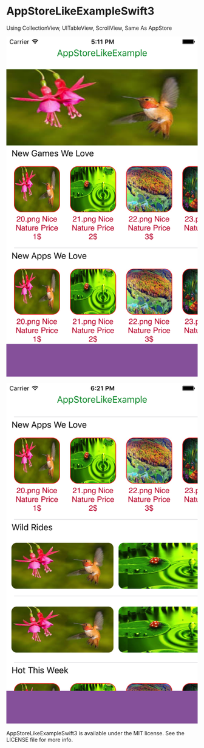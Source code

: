 # AppStoreLikeExampleSwift3
Using CollectionView, UITableView, ScrollView, Same As AppStore

![alt tag](https://github.com/IosPower/AppStoreLikeExampleSwift3/blob/master/Simulator%20Screen%20Shot%2015-Feb-2017%2C%205.11.46%20PM.png)

![alt tag](https://github.com/IosPower/AppStoreLikeExampleSwift3/blob/master/Simulator%20Screen%20Shot%2003-Mar-2017%2C%206.21.37%20PM.png)






AppStoreLikeExampleSwift3 is available under the MIT license. See the LICENSE file for more info.
